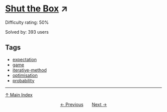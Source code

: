 # [Shut the Box](https://projecteuler.net/problem=640) ↗️

Difficulty rating: 50%

Solved by: 393 users
## Tags

- [expectation](../tags/expectation.md)
- [game](../tags/game.md)
- [iterative-method](../tags/iterative-method.md)
- [optimisation](../tags/optimisation.md)
- [probability](../tags/probability.md)



---

[↑ Main Index](../README.md)


<div align=center><a href='639.md'>← Previous</a> &nbsp;&nbsp; &nbsp;&nbsp;  <a href='641.md'>Next →</a></div>
